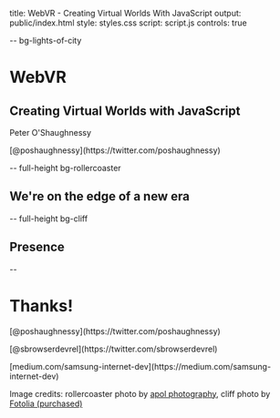 title: WebVR - Creating Virtual Worlds With JavaScript
output: public/index.html
style: styles.css
script: script.js
controls: true

-- bg-lights-of-city

<h1>WebVR</h1>

<h2>Creating Virtual Worlds with JavaScript</h2> 

<div class="contact">
  <p>Peter O'Shaughnessy</p>
  <p>[@poshaughnessy](https://twitter.com/poshaughnessy)</p>
</div>

-- full-height bg-rollercoaster

## We're on the edge of a new era

-- full-height bg-cliff

## Presence

--

# Thanks!

<div class="contact">
  <p>[@poshaughnessy](https://twitter.com/poshaughnessy)</p>
  <p>[@sbrowserdevrel](https://twitter.com/sbrowserdevrel)</p>
  <p>[medium.com/samsung-internet-dev](https://medium.com/samsung-internet-dev)</p>
</div>

<p class="credits">Image credits: rollercoaster photo by <a href="https://www.flickr.com/photos/apol-photography/3729520874/">apol photography</a>, cliff photo by <a href="http://www.fotolia.com">Fotolia (purchased)</a></p>
